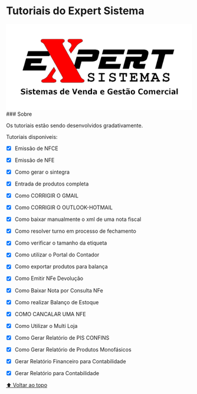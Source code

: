 
# Tutoriais do Expert Sistema

<!---Esses são exemplos. Veja https://shields.io para outras pessoas ou para personalizar este conjunto de escudos. Você pode querer incluir dependências, status do projeto e informações de licença aqui--->

<img src="./LogoExpert.png">
### Sobre

Os tutoriais estão sendo desenvolvidos gradativamente.

Tutoriais disponiveis:

- [x] Emissão de NFCE
- [x] Emissão de NFE
- [x] Como gerar o sintegra
- [x] Entrada de produtos completa
- [x] Como CORRIGIR O GMAIL
- [x] Como CORRIGIR O OUTLOOK-HOTMAIL
- [x] Como baixar manualmente o xml de uma nota fiscal 
- [x] Como resolver turno em processo de fechamento
- [x] Como verificar o tamanho da etiqueta
- [x] Como utilizar o Portal do Contador
- [x] Como exportar produtos para balança
- [x] Como Emitir NFe Devolução 
- [x] Como Baixar Nota por Consulta NFe
- [x] Como realizar Balanço de Estoque
- [x] COMO CANCALAR UMA NFE
- [x] Como Utilizar o Multi Loja
- [x] Como Gerar Relatório de PIS CONFINS
- [x] Como Gerar Relatório de Produtos Monofásicos
- [x] Gerar Relatório Financeiro para Contabilidade
- [x] Gerar Relatório para Contabilidade



[⬆ Voltar ao topo](#Tutoriais_Expert)<br>
